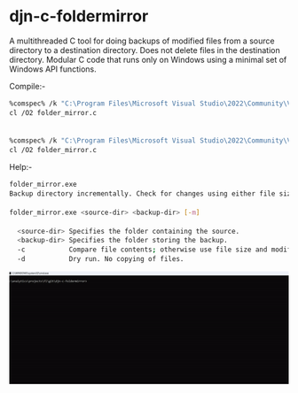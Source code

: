 # djn-c-foldermirror
A multithreaded C tool for doing backups of modified files from a source directory to a destination directory. 
Does not delete files in the destination directory.
Modular C code that runs only on Windows using a minimal set of Windows API functions.

Compile:-
```sh
%comspec% /k "C:\Program Files\Microsoft Visual Studio\2022\Community\VC\Auxiliary\Build\vcvars64.bat"
cl /O2 folder_mirror.c


%comspec% /k "C:\Program Files\Microsoft Visual Studio\2022\Community\VC\Auxiliary\Build\vcvars32.bat"
cl /O2 folder_mirror.c
```

Help:-
```sh
folder_mirror.exe
Backup directory incrementally. Check for changes using either file size and modified times (default) or using file comparison.

folder_mirror.exe <source-dir> <backup-dir> [-m]

  <source-dir> Specifies the folder containing the source.
  <backup-dir> Specifies the folder storing the backup.
  -c           Compare file contents; otherwise use file size and modified times to test for file changes (default).
  -d           Dry run. No copying of files.
```


![Demo](assets/console_demo.gif)

